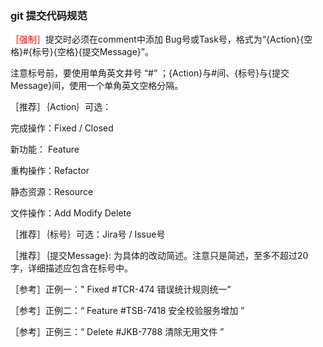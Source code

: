 ### git 提交代码规范

<font color='red'>［强制］</font>提交时必须在comment中添加 Bug号或Task号，格式为“{Action}{空格}#{标号}{空格}{提交Message}”。

注意标号前，要使用单角英文井号 “#” ；{Action}与#间、{标号}与{提交Message}间，使用一个单角英文空格分隔。

［推荐］｛Action｝可选：

完成操作：Fixed / Closed

新功能： Feature

重构操作：Refactor

静态资源：Resource

文件操作：Add Modify Delete

［推荐］｛标号｝可选：Jira号 / Issue号

［推荐］｛提交Message}: 为具体的改动简述。注意只是简述，至多不超过20字，详细描述应包含在标号中。

［参考］正例一：" Fixed #TCR-474  错误统计规则统一"

［参考］正例二：“ Feature #TSB-7418 安全校验服务增加 ”

［参考］正例三：“ Delete #JKB-7788 清除无用文件 ”